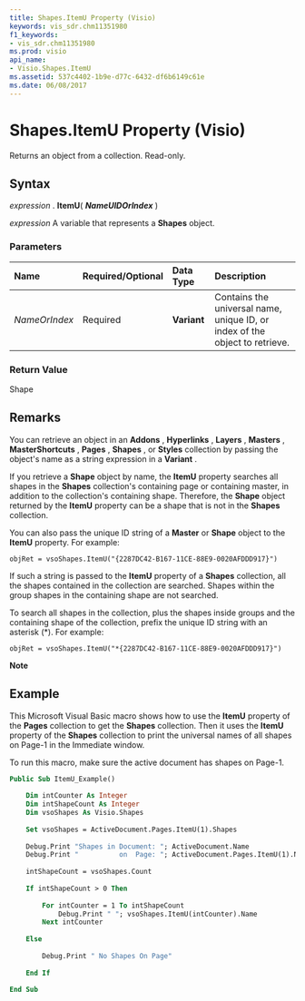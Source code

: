 ```yaml
---
title: Shapes.ItemU Property (Visio)
keywords: vis_sdr.chm11351980
f1_keywords:
- vis_sdr.chm11351980
ms.prod: visio
api_name:
- Visio.Shapes.ItemU
ms.assetid: 537c4402-1b9e-d77c-6432-df6b6149c61e
ms.date: 06/08/2017
---
```



# Shapes.ItemU Property (Visio)

Returns an object from a collection. Read-only.


## Syntax

 _expression_ . **ItemU**( **_NameUIDOrIndex_** )

 _expression_ A variable that represents a **Shapes** object.


### Parameters



|**Name**|**Required/Optional**|**Data Type**|**Description**|
|:-----|:-----|:-----|:-----|
| _NameOrIndex_|Required| **Variant**|Contains the universal name, unique ID, or index of the object to retrieve.|

### Return Value

Shape


## Remarks

You can retrieve an object in an **Addons** , **Hyperlinks** , **Layers** , **Masters** , **MasterShortcuts** , **Pages** , **Shapes** , or **Styles** collection by passing the object's name as a string expression in a **Variant** .

If you retrieve a **Shape** object by name, the **ItemU** property searches all shapes in the **Shapes** collection's containing page or containing master, in addition to the collection's containing shape. Therefore, the **Shape** object returned by the **ItemU** property can be a shape that is not in the **Shapes** collection.

You can also pass the unique ID string of a **Master** or **Shape** object to the **ItemU** property. For example:




```
objRet = vsoShapes.ItemU("{2287DC42-B167-11CE-88E9-0020AFDDD917}")
```

If such a string is passed to the **ItemU** property of a **Shapes** collection, all the shapes contained in the collection are searched. Shapes within the group shapes in the containing shape are not searched.

To search all shapes in the collection, plus the shapes inside groups and the containing shape of the collection, prefix the unique ID string with an asterisk (*). For example:




```
objRet = vsoShapes.ItemU("*{2287DC42-B167-11CE-88E9-0020AFDDD917}")
```


 **Note**  


## Example

This Microsoft Visual Basic macro shows how to use the **ItemU** property of the **Pages** collection to get the **Shapes** collection. Then it uses the **ItemU** property of the **Shapes** collection to print the universal names of all shapes on Page-1 in the Immediate window.

To run this macro, make sure the active document has shapes on Page-1.




```vb
Public Sub ItemU_Example() 
  
    Dim intCounter As Integer 
    Dim intShapeCount As Integer 
    Dim vsoShapes As Visio.Shapes  
 
    Set vsoShapes = ActiveDocument.Pages.ItemU(1).Shapes  
 
    Debug.Print "Shapes in Document: "; ActiveDocument.Name  
    Debug.Print "          on  Page: "; ActiveDocument.Pages.ItemU(1).Name  
 
    intShapeCount = vsoShapes.Count  
 
    If intShapeCount > 0 Then 
 
        For intCounter = 1 To intShapeCount  
            Debug.Print " "; vsoShapes.ItemU(intCounter).Name  
        Next intCounter 
  
    Else 
 
        Debug.Print " No Shapes On Page"
  
    End If
 
End Sub
```


